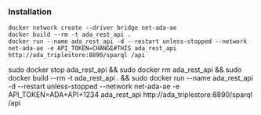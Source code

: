 ### Installation

```
docker network create --driver bridge net-ada-ae
docker build --rm -t ada_rest_api .
docker run --name ada_rest_api -d --restart unless-stopped --network net-ada-ae -e API_TOKEN=CHANGE#THIS ada_rest_api http://ada_triplestore:8890/sparql /api
```

sudo docker stop  ada_rest_api && sudo docker rm  ada_rest_api && sudo docker build --rm -t ada_rest_api . && sudo docker run --name ada_rest_api -d --restart unless-stopped --network net-ada-ae -e API_TOKEN=ADA+API+1234 ada_rest_api http://ada_triplestore:8890/sparql /api